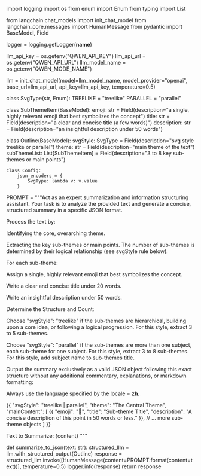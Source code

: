 import logging
import os
from enum import Enum
from typing import List

from langchain.chat_models import init_chat_model
from langchain_core.messages import HumanMessage
from pydantic import BaseModel, Field

logger = logging.getLogger(__name__)

llm_api_key = os.getenv("QWEN_API_KEY")
llm_api_url = os.getenv("QWEN_API_URL")
llm_model_name = os.getenv("QWEN_MODE_NAME")

llm = init_chat_model(model=llm_model_name, model_provider="openai",
                      base_url=llm_api_url,
                      api_key=llm_api_key,
                      temperature=0.5)


class SvgType(str, Enum):
    TREELIKE = "treelike"
    PARALLEL = "parallel"


class SubThemeItem(BaseModel):
    emoji: str = Field(description="a single, highly relevant emoji that best symbolizes the concept")
    title: str = Field(description="a clear and concise title (a few words)")
    description: str = Field(description="an insightful description under 50 words")


class Outline(BaseModel):
    svgStyle: SvgType = Field(description="svg style treelike or parallel")
    theme: str = Field(description="main theme of the text")
    subThemeList: List[SubThemeItem] = Field(description="3 to 8 key sub-themes or main points")

    class Config:
        json_encoders = {
            SvgType: lambda v: v.value
        }


PROMPT = """Act as an expert summarization and information structuring assistant. Your task is to analyze the provided text and generate a concise, structured summary in a specific JSON format.

Process the text by:

Identifying the core, overarching theme.

Extracting the key sub-themes or main points. The number of sub-themes is determined by their logical relationship (see svgStyle rule below).

For each sub-theme:

Assign a single, highly relevant emoji that best symbolizes the concept.

Write a clear and concise title under 20 words.

Write an insightful description under 50 words.

Determine the Structure and Count:

Choose "svgStyle": "treelike" if the sub-themes are hierarchical, building upon a core idea, or following a logical progression. For this style, extract 3 to 5 sub-themes.

Choose "svgStyle": "parallel" if the sub-themes are more than one subject, each sub-theme for one subject. For this style, extract 3 to 8 sub-themes. For this style, add subject name to sub-themes title.

Output the summary exclusively as a valid JSON object following this exact structure without any additional commentary, explanations, or markdown formatting:

Always use the language specified by the locale = **zh**.

{{
    "svgStyle": "treelike | parallel",
    "theme": "The Central Theme",
    "mainContent": [
    {{
        "emoji": "🚀",
        "title": "Sub-theme Title",
        "description": "A concise description of this point in 50 words or less."
    }},
// ... more sub-theme objects
]
}}

Text to Summarize:
{content}
"""

def summarize_to_json(text: str):
    structured_llm = llm.with_structured_output(Outline)
    response = structured_llm.invoke([HumanMessage(content=PROMPT.format(content=text))], temperature=0.5)
    logger.info(response)
    return response

